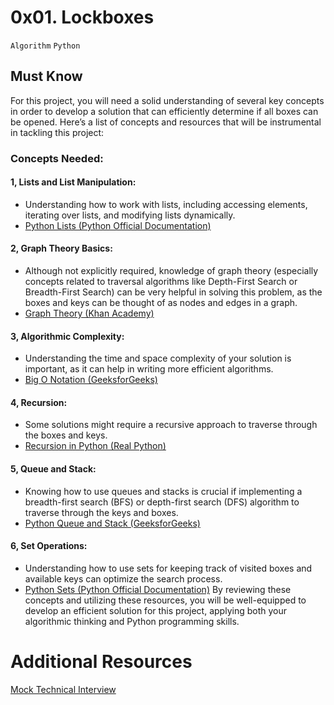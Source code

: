 # 0x01. Lockboxes
`Algorithm` `Python`

## Must Know
For this project, you will need a solid understanding of several key concepts in order to develop a solution that can efficiently determine if all boxes can be opened. Here’s a list of concepts and resources that will be instrumental in tackling this project:

### Concepts Needed:
#### 1, Lists and List Manipulation:

- Understanding how to work with lists, including accessing elements, iterating over lists, and modifying lists dynamically.
- [Python Lists (Python Official Documentation)](https://docs.python.org/3/tutorial/datastructures.html)
#### 2, Graph Theory Basics:

- Although not explicitly required, knowledge of graph theory (especially concepts related to traversal algorithms like Depth-First Search or Breadth-First Search) can be very helpful in solving this problem, as the boxes and keys can be thought of as nodes and edges in a graph.
- [Graph Theory (Khan Academy)](https://www.khanacademy.org/computing/computer-science/algorithms/graph-representation/a/representing-graphs)
#### 3, Algorithmic Complexity:

- Understanding the time and space complexity of your solution is important, as it can help in writing more efficient algorithms.
- [Big O Notation (GeeksforGeeks)](https://www.geeksforgeeks.org/asymptotic-notation-and-analysis-based-on-input-size-of-algorithms/)
#### 4, Recursion:

- Some solutions might require a recursive approach to traverse through the boxes and keys.
- [Recursion in Python (Real Python)](https://realpython.com/python-recursion/)
#### 5, Queue and Stack:

- Knowing how to use queues and stacks is crucial if implementing a breadth-first search (BFS) or depth-first search (DFS) algorithm to traverse through the keys and boxes.
- [Python Queue and Stack (GeeksforGeeks)](https://www.geeksforgeeks.org/queue-in-python/)
#### 6, Set Operations:

- Understanding how to use sets for keeping track of visited boxes and available keys can optimize the search process.
- [Python Sets (Python Official Documentation)](https://docs.python.org/3/tutorial/datastructures.html#sets)
By reviewing these concepts and utilizing these resources, you will be well-equipped to develop an efficient solution for this project, applying both your algorithmic thinking and Python programming skills.

# Additional Resources
[Mock Technical Interview](https://www.youtube.com/watch?feature=shared&v=V8DGdPkBBxg)
